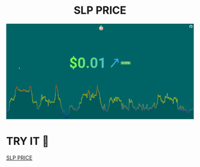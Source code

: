<h1 align="center">SLP PRICE</h1>

<p align="center">
<img src=".github/main.png"></img>
</p>

# TRY IT 🚀
[SLP PRICE](https://slp-price.netlify.app/)
